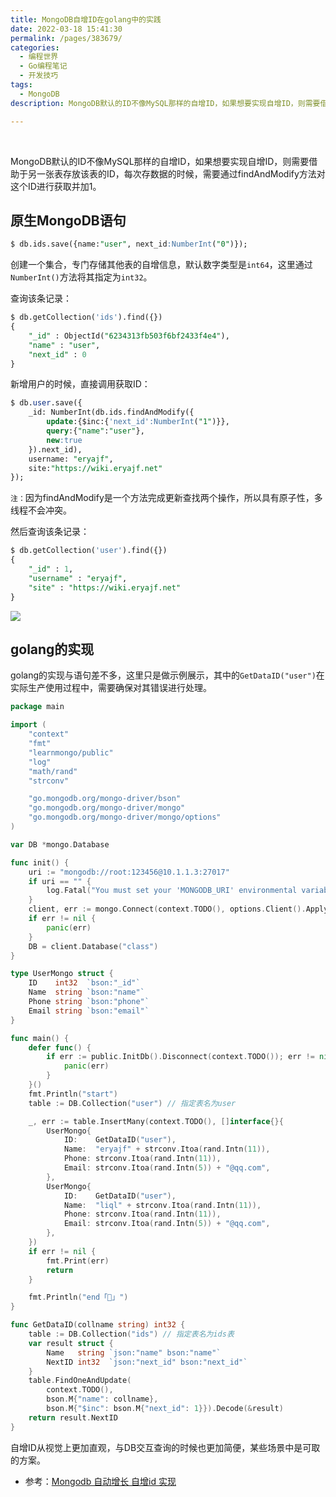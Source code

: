 ```yaml
---
title: MongoDB自增ID在golang中的实践
date: 2022-03-18 15:41:30
permalink: /pages/383679/
categories:
  - 编程世界
  - Go编程笔记
  - 开发技巧
tags:
  - MongoDB
description: MongoDB默认的ID不像MySQL那样的自增ID，如果想要实现自增ID，则需要借助于另一张表存放该表的ID，每次存数据的时候，需要通过findAndModify方法对这个ID进行获取并加1。

---
```


<br><ArticleTopAd></ArticleTopAd>


MongoDB默认的ID不像MySQL那样的自增ID，如果想要实现自增ID，则需要借助于另一张表存放该表的ID，每次存数据的时候，需要通过findAndModify方法对这个ID进行获取并加1。

## 原生MongoDB语句

```sql
$ db.ids.save({name:"user", next_id:NumberInt("0")});
```

创建一个集合，专门存储其他表的自增信息，默认数字类型是`int64`，这里通过`NumberInt()`方法将其指定为`int32`。

查询该条记录：

```sql
$ db.getCollection('ids').find({})
{
    "_id" : ObjectId("6234313fb503f6bf2433f4e4"),
    "name" : "user",
    "next_id" : 0
}
```

新增用户的时候，直接调用获取ID：

```sql
$ db.user.save({
    _id: NumberInt(db.ids.findAndModify({
        update:{$inc:{'next_id':NumberInt("1")}},
        query:{"name":"user"},
        new:true
    }).next_id),
    username: "eryajf",
    site:"https://wiki.eryajf.net"
});
```

`注：`因为findAndModify是一个方法完成更新查找两个操作，所以具有原子性，多线程不会冲突。

然后查询该条记录：

```sql
$ db.getCollection('user').find({})
{
    "_id" : 1,
    "username" : "eryajf",
    "site" : "https://wiki.eryajf.net"
}
```

![](http://t.eryajf.net/imgs/2022/03/188761962cdfaea3.jpg)

## golang的实现

golang的实现与语句差不多，这里只是做示例展示，其中的`GetDataID("user")`在实际生产使用过程中，需要确保对其错误进行处理。

```go
package main

import (
	"context"
	"fmt"
	"learnmongo/public"
	"log"
	"math/rand"
	"strconv"

	"go.mongodb.org/mongo-driver/bson"
	"go.mongodb.org/mongo-driver/mongo"
	"go.mongodb.org/mongo-driver/mongo/options"
)

var DB *mongo.Database

func init() {
	uri := "mongodb://root:123456@10.1.1.3:27017"
	if uri == "" {
		log.Fatal("You must set your 'MONGODB_URI' environmental variable. See\n\t https://docs.mongodb.com/drivers/go/current/usage-examples/#environment-variable")
	}
	client, err := mongo.Connect(context.TODO(), options.Client().ApplyURI(uri))
	if err != nil {
		panic(err)
	}
	DB = client.Database("class")
}

type UserMongo struct {
	ID    int32  `bson:"_id"`
	Name  string `bson:"name"`
	Phone string `bson:"phone"`
	Email string `bson:"email"`
}

func main() {
	defer func() {
		if err := public.InitDb().Disconnect(context.TODO()); err != nil {
			panic(err)
		}
	}()
	fmt.Println("start")
	table := DB.Collection("user") // 指定表名为user

	_, err := table.InsertMany(context.TODO(), []interface{}{
		UserMongo{
			ID:    GetDataID("user"),
			Name:  "eryajf" + strconv.Itoa(rand.Intn(11)),
			Phone: strconv.Itoa(rand.Intn(11)),
			Email: strconv.Itoa(rand.Intn(5)) + "@qq.com",
		},
		UserMongo{
			ID:    GetDataID("user"),
			Name:  "liql" + strconv.Itoa(rand.Intn(11)),
			Phone: strconv.Itoa(rand.Intn(11)),
			Email: strconv.Itoa(rand.Intn(5)) + "@qq.com",
		},
	})
	if err != nil {
		fmt.Print(err)
		return
	}

	fmt.Println("end「👋」")
}

func GetDataID(collname string) int32 {
	table := DB.Collection("ids") // 指定表名为ids表
	var result struct {
		Name   string `json:"name" bson:"name"`
		NextID int32  `json:"next_id" bson:"next_id"`
	}
	table.FindOneAndUpdate(
		context.TODO(),
		bson.M{"name": collname},
		bson.M{"$inc": bson.M{"next_id": 1}}).Decode(&result)
	return result.NextID
}
```

自增ID从视觉上更加直观，与DB交互查询的时候也更加简便，某些场景中是可取的方案。

- 参考：[Mongodb 自动增长 自增id 实现](http://www.dotcoo.com/post-39.html)

<br><ArticleTopAd></ArticleTopAd>
